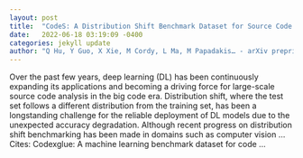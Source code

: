 ```yaml
---
layout: post
title:  "CodeS: A Distribution Shift Benchmark Dataset for Source Code Learning"
date:   2022-06-18 03:19:09 -0400
categories: jekyll update
author: "Q Hu, Y Guo, X Xie, M Cordy, L Ma, M Papadakis… - arXiv preprint arXiv …, 2022"
---
```

Over the past few years, deep learning (DL) has been continuously expanding its applications and becoming a driving force for large-scale source code analysis in the big code era. Distribution shift, where the test set follows a different distribution from the training set, has been a longstanding challenge for the reliable deployment of DL models due to the unexpected accuracy degradation. Although recent progress on distribution shift benchmarking has been made in domains such as computer vision …
Cites: ‪Codexglue: A machine learning benchmark dataset for code …‬  
